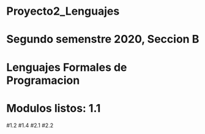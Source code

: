 # Proyecto2_Lenguajes
# Segundo semenstre 2020, Seccion B
# Lenguajes Formales de Programacion
# Modulos listos: 1.1 
#1.2 
#1.4 
#2.1 
#2.2